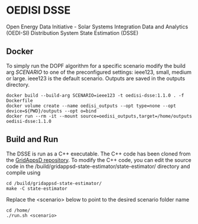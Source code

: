 # OEDISI DSSE
Open Energy Data Initiative - Solar Systems Integration Data and Analytics (OEDI-SI) Distribution System State Estimation (DSSE)

## Docker
To simply run the DOPF algorithm for a specific scenario modify the build arg *SCENARIO* to one of the preconfigured settings: ieee123, small, medium or large. ieee123 is the default scenario. Outputs are saved in the outputs directory.

```shell
docker build --build-arg SCENARIO=ieee123 -t oedisi-dsse:1.1.0 . -f Dockerfile
docker volume create --name oedisi_outputs --opt type=none --opt device=${PWD}/outputs --opt o=bind
docker run --rm -it --mount source=oedisi_outputs,target=/home/outputs oedisi-dsse:1.1.0
```

## Build and Run
The DSSE is run as a C++ executable. The C++ code has been cloned from the [GridAppsD repository](#https://github.com/GRIDAPPSD/gridappsd-state-estimator/tree/OEDISI.1.1). To modify the C++ code, you can edit the source code in the /build/gridappsd-state-estimator/state-estimator/ directory and compile using
```shell
cd /build/gridappsd-state-estimator/
make -C state-estimator
```

Replace the \<scenario\> below to point to the desired scenario folder name

```shell
cd /home/
./run.sh <scenario>
```
